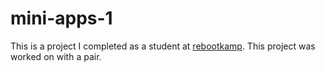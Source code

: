 # mini-apps-1
This is a project I completed as a student at [rebootkamp](http://rbk.org/). This project was worked on with a pair.